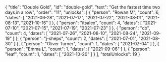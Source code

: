 {
  "title": "Double Gold",
  "id": "double-gold",
  "text": "Get the fastest time two days in a row",
  "order": "11",
  "unlocks": [
    {
      "person": "Rowan M",
      "count": 6,
      "dates": [
        "2021-06-28",
        "2021-07-17",
        "2021-07-22",
        "2021-08-01",
        "2021-08-13",
        "2021-10-16"
      ]
    },
    {
      "person": "itsalex",
      "count": 4,
      "dates": [
        "2021-07-10",
        "2021-07-15",
        "2021-07-19",
        "2021-07-23"
      ]
    },
    {
      "person": "cb",
      "count": 4,
      "dates": [
        "2021-07-26",
        "2021-08-10",
        "2021-08-24",
        "2021-09-19"
      ]
    },
    {
      "person": "j-sheps",
      "count": 2,
      "dates": [
        "2021-07-01",
        "2021-08-30"
      ]
    },
    {
      "person": "Oliver Turner",
      "count": 1,
      "dates": [
        "2021-07-04"
      ]
    },
    {
      "person": "Emma L",
      "count": 1,
      "dates": [
        "2021-09-06"
      ]
    },
    {
      "person": "leaf",
      "count": 1,
      "dates": [
        "2021-10-20"
      ]
    }
  ],
  "totalUnlocks": 19
}